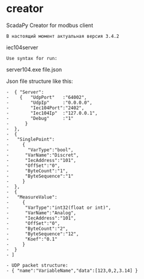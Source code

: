 ﻿# creator
ScadaPy Creator for modbus client
```
В настоящий момент актуальная версия 3.4.2
```


iec104server
```
Use syntax for run: 
```
server104.exe file.json

Json file structure like this:
```
-  { "Server":
-    {   "UdpPort"   :"64002",
-        "UdpIp"     :"0.0.0.0",
-        "Iec104Port":"2402",
-        "Iec104Ip"  :"127.0.0.1",
-        "Debug"     :"1"
-      }
-  },
-  {
-   "SinglePoint":
-     {
-       "VarType":"bool",
-      "VarName":"Discret",
-      "IecAddress":"101",
-      "OffSet":"0",
-      "ByteCount":"1",
-      "ByteSequence":"1" 
-     }
-  },
-  {
-   "MeasureValue":
-     { 
-      "VarType":"int32(float or int)",
-      "VarName":"Analog",
-      "IecAddress":"101",
-      "OffSet":"0",
-      "ByteCount":"2",
-      "ByteSequence":"12", 
-      "Koef":"0.1"
-     }
-  }
- ]

- UDP packet structure:
- { "name":"VariableName","data":[123,0,2,3.14] }

